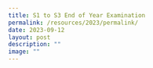 ```yaml
---
title: S1 to S3 End of Year Examination
permalink: /resources/2023/permalink/
date: 2023-09-12
layout: post
description: ""
image: ""
---
```

